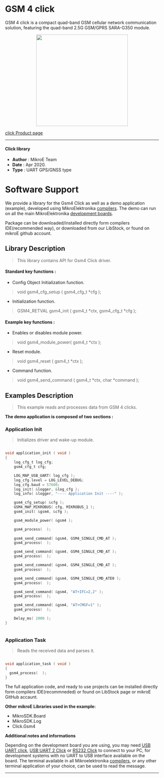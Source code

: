 
# GSM 4 click

GSM 4 click is a compact quad-band GSM cellular network communication solution, featuring the quad-band 2.5G GSM/GPRS SARA-G350 module.

<p align="center">
  <img src="https://download.mikroe.com/images/click_for_ide/gsm4_click.png" height=300px>
</p>

[click Product page](https://www.mikroe.com/gsm-4-click)

---


#### Click library 

- **Author**        : MikroE Team
- **Date**          : Apr 2020.
- **Type**          : UART GPS/GNSS type


# Software Support

We provide a library for the Gsm4 Click 
as well as a demo application (example), developed using MikroElektronika 
[compilers](https://shop.mikroe.com/compilers). 
The demo can run on all the main MikroElektronika [development boards](https://shop.mikroe.com/development-boards).

Package can be downloaded/installed directly form compilers IDE(recommended way), or downloaded from our LibStock, or found on mikroE github account. 

## Library Description

> This library contains API for Gsm4 Click driver.

#### Standard key functions :

- Config Object Initialization function.
> void gsm4_cfg_setup ( gsm4_cfg_t *cfg ); 
 
- Initialization function.
> GSM4_RETVAL gsm4_init ( gsm4_t *ctx, gsm4_cfg_t *cfg );

#### Example key functions :

- Enables or disables module power.
> void gsm4_module_power( gsm4_t *ctx );
 
- Reset module.
> void gsm4_reset ( gsm4_t *ctx );

- Command function.
> void gsm4_send_command ( gsm4_t *ctx, char *command );

## Examples Description
 
> This example reads and processes data from GSM 4 clicks. 

**The demo application is composed of two sections :**

### Application Init 

> Initializes driver and wake-up module.

```c

void application_init ( void )
{
    log_cfg_t log_cfg;
    gsm4_cfg_t cfg;

    LOG_MAP_USB_UART( log_cfg );
    log_cfg.level = LOG_LEVEL_DEBUG;
    log_cfg.baud = 57600;
    log_init( &logger, &log_cfg );
    log_info( &logger, "---- Application Init ----" );

    gsm4_cfg_setup( &cfg );
    GSM4_MAP_MIKROBUS( cfg, MIKROBUS_1 );
    gsm4_init( &gsm4, &cfg );

    gsm4_module_power( &gsm4 );

    gsm4_process(  );
    
    gsm4_send_command( &gsm4, GSM4_SINGLE_CMD_AT );
    gsm4_process(  );

    gsm4_send_command( &gsm4, GSM4_SINGLE_CMD_AT );
    gsm4_process(  );

    gsm4_send_command( &gsm4, GSM4_SINGLE_CMD_AT );
    gsm4_process(  );

    gsm4_send_command( &gsm4, GSM4_SINGLE_CMD_ATE0 );
    gsm4_process(  );

    gsm4_send_command( &gsm4, "AT+IFC=2,2" );
    gsm4_process(  );

    gsm4_send_command( &gsm4, "AT+CMGF=1" );
    gsm4_process(  );

    Delay_ms( 2000 );
}
  
```

### Application Task

> Reads the received data and parses it. 

```c

void application_task ( void )
{
  gsm4_process(  );
}  

```

The full application code, and ready to use projects can be  installed directly form compilers IDE(recommneded) or found on LibStock page or mikroE GitHub accaunt.

**Other mikroE Libraries used in the example:** 

- MikroSDK.Board
- MikroSDK.Log
- Click.Gsm4

**Additional notes and informations**

Depending on the development board you are using, you may need 
[USB UART click](https://shop.mikroe.com/usb-uart-click), 
[USB UART 2 Click](https://shop.mikroe.com/usb-uart-2-click) or 
[RS232 Click](https://shop.mikroe.com/rs232-click) to connect to your PC, for 
development systems with no UART to USB interface available on the board. The 
terminal available in all Mikroelektronika 
[compilers](https://shop.mikroe.com/compilers), or any other terminal application 
of your choice, can be used to read the message.



---
